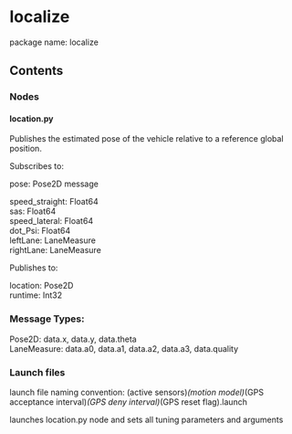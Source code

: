 # localize
package name: localize

## Contents

### Nodes

#### location.py
Publishes the estimated pose of the vehicle relative to a reference global position.

Subscribes to:

pose: Pose2D message 

speed_straight: Float64  
sas: Float64  
speed_lateral: Float64  
dot_Psi: Float64  
leftLane: LaneMeasure  
rightLane: LaneMeasure  

Publishes to:

location: Pose2D  
runtime: Int32  

### Message Types:
Pose2D: data.x, data.y, data.theta  
LaneMeasure: data.a0, data.a1, data.a2, data.a3, data.quality  


### Launch files
launch file naming convention: (active sensors)_(motion model)_(GPS acceptance interval)_(GPS deny interval)_(GPS reset flag).launch

launches location.py node and sets all tuning parameters and arguments
